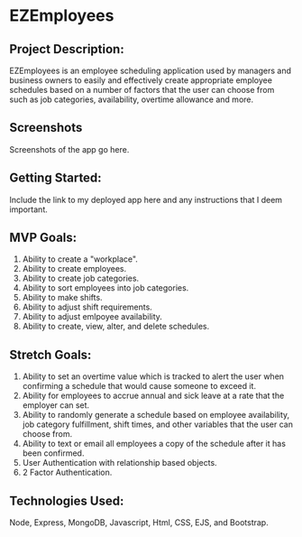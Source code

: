 # EZEmployees
## Project Description:
EZEmployees is an employee scheduling application used by managers and business owners to easily and effectively create appropriate employee schedules based on a number of factors that the user can choose from such as job categories, availability, overtime allowance and more.
## Screenshots
Screenshots of the app go here.
## Getting Started:
Include the link to my deployed app here and any instructions that I deem important.
## MVP Goals:
1. Ability to create a "workplace".
2. Ability to create employees.
3. Ability to create job categories.
4. Ability to sort employees into job categories.
5. Ability to make shifts.
6. Ability to adjust shift requirements.
7. Ability to adjust emlpoyee availability.
8. Ability to create, view, alter, and delete schedules.
## Stretch Goals:
1. Ability to set an overtime value which is tracked to alert the user when confirming a schedule that would cause someone to exceed it.
2. Ability for employees to accrue annual and sick leave at a rate that the employer can set.
3. Ability to randomly generate a schedule based on employee availability, job category fulfillment, shift times, and other variables that the user can choose from.
4. Ability to text or email all employees a copy of the schedule after it has been confirmed.
5. User Authentication with relationship based objects.
6. 2 Factor Authentication.
## Technologies Used:
Node, Express, MongoDB, Javascript, Html, CSS, EJS, and Bootstrap.
